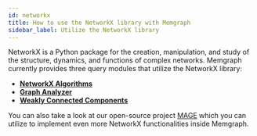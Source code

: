 ```yaml
---
id: networkx
title: How to use the NetworkX library with Memgraph
sidebar_label: Utilize the NetworkX library
---
```


NetworkX is a Python package for the creation, manipulation, and study of the structure,
dynamics, and functions of complex networks. Memgraph currently provides three query modules
that utilize the NetworkX library:
* **[NetworkX Algorithms](/mage/query-modules/python/nxalg)**
* **[Graph Analyzer](/mage/query-modules/python/graph-analyzer)**
* **[Weakly Connected Components](/mage/query-modules/cpp/weakly-connected-components)**

You can also take a look at our open-source project [MAGE](/mage) which you can utilize to implement even more NetworkX functionalities inside Memgraph.